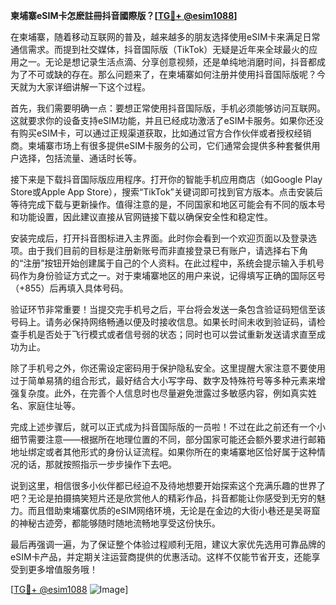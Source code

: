 **柬埔寨eSIM卡怎麽註冊抖音國際版？[[TG💪+ @esim1088](https://t.me/s/esim1088)]**

在柬埔寨，随着移动互联网的普及，越来越多的朋友选择使用eSIM卡来满足日常通信需求。而提到社交媒体，抖音国际版（TikTok）无疑是近年来全球最火的应用之一。无论是想记录生活点滴、分享创意视频，还是单纯地消磨时间，抖音都成为了不可或缺的存在。那么问题来了，在柬埔寨如何注册并使用抖音国际版呢？今天就为大家详细讲解一下这个过程。

首先，我们需要明确一点：要想正常使用抖音国际版，手机必须能够访问互联网。这就要求你的设备支持eSIM功能，并且已经成功激活了eSIM卡服务。如果你还没有购买eSIM卡，可以通过正规渠道获取，比如通过官方合作伙伴或者授权经销商。柬埔寨市场上有很多提供eSIM卡服务的公司，它们通常会提供多种套餐供用户选择，包括流量、通话时长等。

接下来是下载抖音国际版应用程序。打开你的智能手机应用商店（如Google Play Store或Apple App Store），搜索“TikTok”关键词即可找到官方版本。点击安装后等待完成下载与更新操作。值得注意的是，不同国家和地区可能会有不同的版本号和功能设置，因此建议直接从官网链接下载以确保安全性和稳定性。

安装完成后，打开抖音图标进入主界面。此时你会看到一个欢迎页面以及登录选项。由于我们目前的目标是注册新账号而非直接登录已有账户，请选择右下角的“注册”按钮开始创建属于自己的个人资料。在此过程中，系统会提示输入手机号码作为身份验证方式之一。对于柬埔寨地区的用户来说，记得填写正确的国际区号（+855）后再填入具体号码。

验证环节非常重要！当提交完手机号之后，平台将会发送一条包含验证码短信至该号码上。请务必保持网络畅通以便及时接收信息。如果长时间未收到验证码，请检查手机是否处于飞行模式或者信号弱的状态；同时也可以尝试重新发送请求直至成功为止。

除了手机号之外，你还需设定密码用于保护隐私安全。这里提醒大家注意不要使用过于简单易猜的组合形式，最好结合大小写字母、数字及特殊符号等多种元素来增强复杂度。此外，在完善个人信息时也尽量避免泄露过多敏感内容，例如真实姓名、家庭住址等。

完成上述步骤后，就可以正式成为抖音国际版的一员啦！不过在此之前还有一个小细节需要注意——根据所在地理位置的不同，部分国家可能还会额外要求进行邮箱地址绑定或者其他形式的身份认证流程。如果你所在的柬埔寨地区恰好属于这种情况的话，那就按照指示一步步操作下去吧。

说到这里，相信很多小伙伴都已经迫不及待地想要开始探索这个充满乐趣的世界了吧？无论是拍摄搞笑短片还是欣赏他人的精彩作品，抖音都能让你感受到无穷的魅力。而且借助柬埔寨优质的eSIM网络环境，无论是在金边的大街小巷还是吴哥窟的神秘古迹旁，都能够随时随地流畅地享受这份快乐。

最后再强调一遍，为了保证整个体验过程顺利无阻，建议大家优先选用可靠品牌的eSIM卡产品，并定期关注运营商提供的优惠活动。这样不仅能节省开支，还能享受到更多增值服务哦！

[[TG💪+ @esim1088](https://t.me/s/esim1088) ![Image](https://i.postimg.cc/4NQfJmqS/Snipaste-2025-05-13-00-14-12.png)]